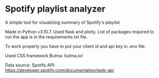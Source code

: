 # Spotify playlist analyzer

A simple tool for visualizing summary of Spotify's playlist.

Made in Python v3.10.7. Used flask and plotly. List of packages required to run the app is in the requirements.txt file.

To work properly you have to put your client id and api key in .env file.

Used CSS framework Bulma: bulma.io/

Data source: Spotify API: https://developer.spotify.com/documentation/web-api